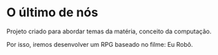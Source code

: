 # O último de nós

Projeto criado para abordar temas da matéria, conceito da computação.

Por isso, iremos desenvolver um RPG baseado no filme: Eu Robô.
